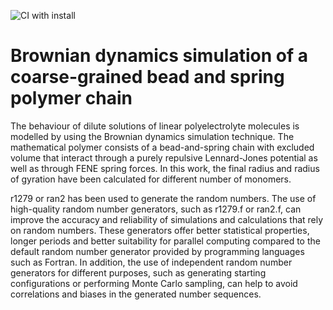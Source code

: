 ![CI with install](https://github.com/Asureda/bead-spring-polymer/actions/workflows/ci_compile.yml/badge.svg)

# Brownian dynamics simulation of a coarse-grained bead and  spring polymer chain
The behaviour of dilute solutions of linear polyelectrolyte molecules is modelled by using the 
Brownian dynamics simulation technique. The mathematical polymer consists of a bead-and-spring chain with 
excluded volume that interact through a purely repulsive Lennard-Jones potential as well as through FENE 
spring forces. In this work, the final radius and radius of gyration have been calculated for different number of 
monomers.

r1279 or ran2 has been used to generate the random numbers. The use of high-quality random number generators, such as r1279.f or ran2.f, can improve the accuracy and reliability of simulations and calculations that rely on random numbers. These generators offer better statistical properties, longer periods and better suitability for parallel computing compared to the default random number generator provided by programming languages such as Fortran. In addition, the use of independent random number generators for different purposes, such as generating starting configurations or performing Monte Carlo sampling, can help to avoid correlations and biases in the generated number sequences.
